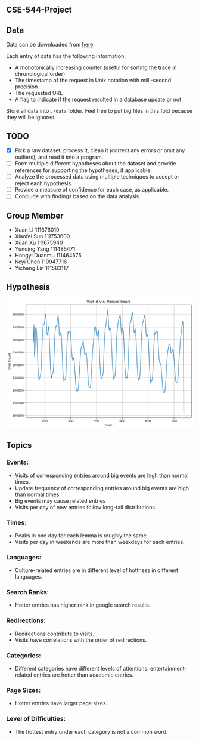 CSE-544-Project
----

## Data

Data can be downloaded from [here](!http://www.wikibench.eu/wiki/2007-09/).

Each entry of data has the following information:
- A monotonically increasing counter (useful for sorting the trace in chronological order)
- The timestamp of the request in Unix notation with milli-second precision
- The requested URL
- A flag to indicate if the request resulted in a database update or not

Store all data into `./data` folder. Feel free to put big files in this fold because they will be ignored.



## TODO

- [x] Pick a raw dataset, process it, clean it (correct any errors or omit any outliers), and read it into a program.
- [ ] Form multiple different hypotheses about the dataset and provide references for supporting the hypotheses, if applicable.
- [ ] Analyze the processed data using multiple techniques to accept or reject each hypothesis.
- [ ] Provide a measure of confidence for each case, as applicable.
- [ ] Conclude with findings based on the data analysis.

## Group Member
- Xuan Li 111676019
- Xiaofei Sun 111753600
- Xuan Xu 111675940
- Yunqing Yang 111485471
- Hongyi Duanmu 111464575
- Keyi Chen 110947716
- Yicheng Lin 111583117

## Hypothesis
![plot.png](https://github.com/xuan-li/CSE-544-Project/blob/master/plot.png)

## Topics
### Events:

- Visits of corresponding entries around big events are high than normal times.
- Update frequency of corresponding entries around big events are high than normal times.
- Big events may cause related entries  
- Visits per day of new entries follow long-tail distributions. 
  
### Times:

- Peaks in one day for each lemma is roughly the same.
- Visits per day in weekends are more than weekdays for each entries.
  
### Languages:

- Culture-related entries are in different level of hottness in different languages.
  
### Search Ranks:

- Hotter entries has higher rank in google search results.
  
### Redirections:

- Redirections contribute to visits.
- Visits have correlations with the order of redirections.
  
### Categories:

- Different categories have different levels of attentions: entertainment-related entries are hotter than academic entries.
  
### Page Sizes:

- Hotter entries have larger page sizes.
  
### Level of Difficulties:

- The hottest entry under each category is not a common word.


